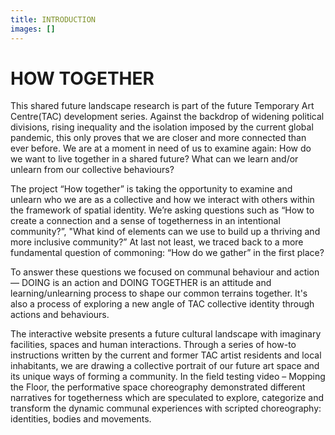 ```yaml
---
title: INTRODUCTION
images: []
---
```

# HOW TOGETHER

This shared future landscape research is part of the future Temporary Art Centre(TAC) development series. Against the backdrop of widening political divisions, rising inequality and the isolation imposed by the current global pandemic, this only proves that we are closer and more connected than ever before. We are at a moment in need of us to examine again: How do we want to live together in a shared future? What can we learn and/or unlearn from our collective behaviours? 

The project “How together” is taking the opportunity to examine and unlearn who we are as a collective and how we interact with others within the framework of spatial identity. We’re asking questions such as “How to create a connection and a sense of togetherness in an intentional community?”, "What kind of elements can we use to build up a thriving and more inclusive community?” At last not least, we traced back to a more fundamental question of commoning: “How do we gather” in the first place?



To answer these questions we focused on communal behaviour and action — DOING is an action and DOING TOGETHER is an attitude and learning/unlearning process to shape our common terrains together. It's also a process of exploring a new angle of TAC collective identity through actions and behaviours. 



The interactive website presents a future cultural landscape with imaginary facilities, spaces and human interactions. Through a series of how-to instructions written by the current and former TAC artist residents and local inhabitants, we are drawing a collective portrait of our future art space and its unique ways of forming a community. In the field testing video – Mopping the Floor, the performative space choreography demonstrated different narratives for togetherness which are speculated to explore, categorize and transform the dynamic communal experiences with scripted choreography: identities, bodies and movements.